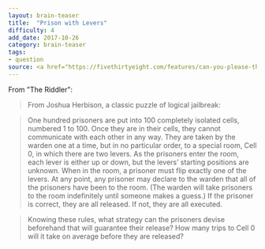 ```yaml
---
layout: brain-teaser
title:  "Prison with Levers"
difficulty: 4
add_date: 2017-10-26
category: brain-teaser
tags:
- question
source: <a href="https://fivethirtyeight.com/features/can-you-please-the-oracle-can-you-escape-the-prison/">The Riddler</a>
---
```


From "The Riddler":

> From Joshua Herbison, a classic puzzle of logical jailbreak:

> One hundred prisoners are put into 100 completely isolated cells, numbered 1 to 100. Once they are in their cells, they cannot communicate with each other in any way. They are taken by the warden one at a time, but in no particular order, to a special room, Cell 0, in which there are two levers. As the prisoners enter the room, each lever is either up or down, but the levers’ starting positions are unknown. When in the room, a prisoner must flip exactly one of the levers. At any point, any prisoner may declare to the warden that all of the prisoners have been to the room. (The warden will take prisoners to the room indefinitely until someone makes a guess.) If the prisoner is correct, they are all released. If not, they are all executed.

> Knowing these rules, what strategy can the prisoners devise beforehand that will guarantee their release? How many trips to Cell 0 will it take on average before they are released?
